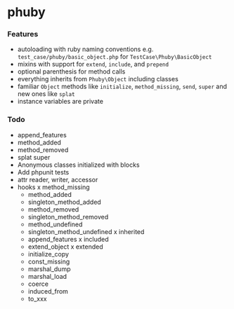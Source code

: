 # phuby

### Features

* autoloading with ruby naming conventions e.g. `test_case/phuby/basic_object.php` for `TestCase\Phuby\BasicObject`
* mixins with support for `extend`, `include`, and `prepend`
* optional parenthesis for method calls
* everything inherits from `Phuby\Object` including classes
* familiar `Object` methods like `initialize`, `method_missing`, `send`, `super` and new ones like `splat`
* instance variables are private

### Todo

* append_features
* method_added
* method_removed
* splat super
* Anonymous classes initialized with blocks
* Add phpunit tests
* attr reader, writer, accessor
* hooks
  x method_missing
  - method_added
  - singleton_method_added
  - method_removed
  - singleton_method_removed
  - method_undefined
  - singleton_method_undefined
  x inherited
  - append_features
  x included
  - extend_object
  x extended
  - initialize_copy
  - const_missing
  - marshal_dump
  - marshal_load
  - coerce
  - induced_from
  - to_xxx